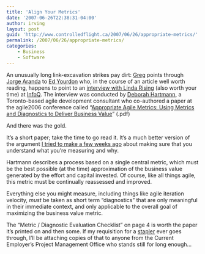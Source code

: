 ```yaml
---
title: 'Align Your Metrics'
date: '2007-06-26T22:38:31-04:00'
author: irving
layout: post
guid: 'http://www.controlledflight.ca/2007/06/26/appropriate-metrics/'
permalink: /2007/06/26/appropriate-metrics/
categories:
    - Business
    - Software
---
```


An unusually long link-excavation strikes pay dirt: [Greg](http://pyre.third-bit.com/blog/archives/1004.html) points through [Jorge Aranda](http://catenary.wordpress.com/2007/06/24/ed-yourdon-on-the-peopleware-panel/) to [Ed Yourdon](http://www.yourdonreport.com/index.php/2007/05/29/icse-peopleware-panel-session/) who, in the course of an article well worth reading, happens to point to an [interview with Linda Rising](http://www.infoq.com/interviews/linda-rising-agile-bonobos) (also worth your time) at [InfoQ](http://www.infoq.com/). The interview was conducted by [Deborah Hartmann](http://deborah.hartmann.net/), a Toronto-based agile development consultant who co-authored a paper at the agile2006 conference called “[Appropriate Agile Metrics: Using Metrics and Diagnostics to Deliver Business Value](http://www.berteigconsulting.com/AppropriateAgileMeasurement.pdf)” (.pdf)

And there was the gold.

It’s a short paper; take the time to go read it. It’s a much better version of the argument [I tried to make a few weeks ago](http://www.controlledflight.ca/2007/05/28/manage-or-measure/) about making sure that you understand what you’re measuring and why.

Hartmann describes a process based on a single central metric, which must be the best possible (at the time) approximation of the business value generated by the effort and capital invested. Of course, like all things agile, this metric must be continually reassessed and improved.

Everything else you might measure, including things like agile iteration velocity, *must* be taken as short term “diagnostics” that are only meaningful in their immediate context, and only applicable to the overall goal of maximizing the business value metric.

The “Metric / Diagnostic Evaluation Checklist” on page 4 is worth the paper it’s printed on and then some. If my requisition for a [stapler](http://www.controlledflight.ca/2007/06/17/testing-cheat-sheet/) ever goes through, I’ll be attaching copies of that to anyone from the Current Employer’s Project Management Office who stands still for long enough…
